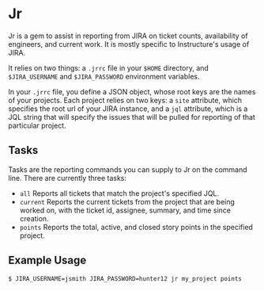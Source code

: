 # Jr
Jr is a gem to assist in reporting from JIRA on ticket counts,
availability of engineers, and current work. It is mostly specific
to Instructure's usage of JIRA.

It relies on two things: a `.jrrc` file in your `$HOME` directory,
and `$JIRA_USERNAME` and `$JIRA_PASSWORD` environment variables.

In your `.jrrc` file, you define a JSON object, whose root keys are
the names of your projects. Each project relies on two keys: a `site`
attribute, which specifies the root url of your JIRA instance, and a `jql`
attribute, which is a JQL string that will specify the issues that will
be pulled for reporting of that particular project.

## Tasks
Tasks are the reporting commands you can supply to Jr on the command
line. There are currently three tasks:

- `all` Reports all tickets that match the project's specified JQL.
- `current` Reports the current tickets from the project that are
being worked on, with the ticket id, assignee, summary, and time
since creation.
- `points` Reports the total, active, and closed story
points in the specified project.

## Example Usage
```
$ JIRA_USERNAME=jsmith JIRA_PASSWORD=hunter12 jr my_project points
```
